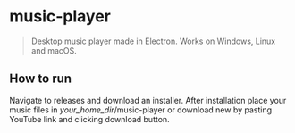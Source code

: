 # music-player

> Desktop music player made in Electron. Works on Windows, Linux and macOS.

## How to run

Navigate to releases and download an installer. After installation place your music files in *your_home_dir*/music-player or download new by pasting YouTube link and clicking download button.